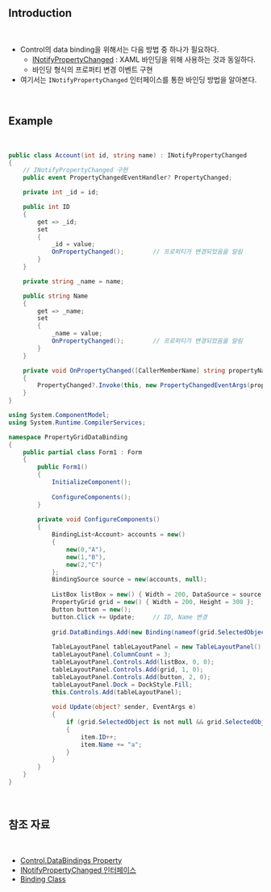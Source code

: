 ## Introduction

<br>

- Control의 data binding을 위해서는 다음 방법 중 하나가 필요하다.
    - [INotifyPropertyChanged](https://learn.microsoft.com/ko-kr/dotnet/api/system.componentmodel.inotifypropertychanged?view=net-8.0) : XAML 바인딩을 위해 사용하는 것과 동일하다.
    - 바인딩 형식의 프로퍼티 변경 이벤트 구현
- 여기서는 `INotifyPropertyChanged` 인터페이스를 통한 바인딩 방법을 알아본다.

<br>

## Example

<br>

```cs
public class Account(int id, string name) : INotifyPropertyChanged
{
    // INotifyPropertyChanged 구현
    public event PropertyChangedEventHandler? PropertyChanged;

    private int _id = id;

    public int ID
    {
        get => _id;
        set
        {
            _id = value;
            OnPropertyChanged();        // 프로퍼티가 변경되었음을 알림
        }
    }

    private string _name = name;

    public string Name
    {
        get => _name;
        set
        {
            _name = value;
            OnPropertyChanged();        // 프로퍼티가 변경되었음을 알림
        }
    }

    private void OnPropertyChanged([CallerMemberName] string propertyName = "")
    {
        PropertyChanged?.Invoke(this, new PropertyChangedEventArgs(propertyName));
    }
}
```
```cs
using System.ComponentModel;
using System.Runtime.CompilerServices;

namespace PropertyGridDataBinding
{
    public partial class Form1 : Form
    {
        public Form1()
        {
            InitializeComponent();
    
            ConfigureComponents();
        }
    
        private void ConfigureComponents()
        {
            BindingList<Account> accounts = new()
            {
                new(0,"A"),
                new(1,"B"),
                new(2,"C")
            };
            BindingSource source = new(accounts, null);
    
            ListBox listBox = new() { Width = 200, DataSource = source };
            PropertyGrid grid = new() { Width = 200, Height = 300 };
            Button button = new();
            button.Click += Update;     // ID, Name 변경
    
            grid.DataBindings.Add(new Binding(nameof(grid.SelectedObject), source, null));
    
            TableLayoutPanel tableLayoutPanel = new TableLayoutPanel();
            tableLayoutPanel.ColumnCount = 3;
            tableLayoutPanel.Controls.Add(listBox, 0, 0);
            tableLayoutPanel.Controls.Add(grid, 1, 0);
            tableLayoutPanel.Controls.Add(button, 2, 0);
            tableLayoutPanel.Dock = DockStyle.Fill;
            this.Controls.Add(tableLayoutPanel);
    
            void Update(object? sender, EventArgs e)
            {
                if (grid.SelectedObject is not null && grid.SelectedObject is Account item)
                {
                    item.ID++;
                    item.Name += "a";
                }
            }
        }
    }
}
```

<br>

## 참조 자료

<br>

- [Control.DataBindings Property](https://learn.microsoft.com/en-us/dotnet/api/system.windows.forms.control.databindings?view=windowsdesktop-8.0)
- [INotifyPropertyChanged 인터페이스](https://learn.microsoft.com/ko-kr/dotnet/api/system.componentmodel.inotifypropertychanged?view=net-8.0)
- [Binding Class](https://learn.microsoft.com/en-us/dotnet/api/system.windows.forms.binding?view=windowsdesktop-8.0)